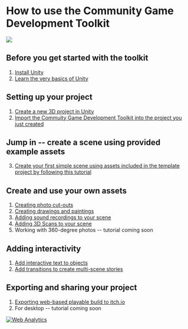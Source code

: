# How to use the Community Game Development Toolkit

![](images/toolkit.jpg)

## Before you get started with the toolkit

1. [Install Unity](InstallingUnityTutorial.md)
2. [Learn the very basics of Unity](NavigatingTheUnityInterface.md)

## Setting up your project
1. [Create a new 3D project in Unity](Create3DProject.md)
2. [Import the Commuity Game Development Toolkit into the project you just created](ImportToolkit.md)

## Jump in -- create a scene using provided example assets  
3. [Create your first simple scene using assets included in the template project by following this tutorial](Tutorial-Using-Example-Assets.md)

## Create and use your own assets
1. 	[Creating photo cut-outs](CreatingArtwork-Photos.md)
2. 	[Creating drawings and paintings](CreatingArtwork-Drawings.md)
3. 	[Adding sound recordings to your scene](CreatingSoundRecordings.md)
4. [Adding 3D Scans to your scene](MakeYourOwn3DScansWithPolycam.md)
5. Working with 360-degree photos -- tutorial coming soon

## Adding interactivity
1. [Add interactive text to objects](InteractiveTextTutorial.md)
1. [Add transitions to create multi-scene stories](SceneChangeTutorial.md)



## Exporting and sharing your project
1. [Exporting web-based playable build to itch.io](ExportingToItch.md)
1. 	For desktop -- tutorial coming soon


<!---- begin statcounter ---->
<script type="text/javascript">
var sc_project = 12399103;
var sc_invisible = 1;
var sc_security = "dbebcd0c";
</script>
<script type="text/javascript" src="https://www.statcounter.com/counter/counter.js" async></script>
<noscript>
<div class="statcounter">
    <a title="Web Analytics" href="https://statcounter.com/" target="_blank"><img class="statcounter" src="https://c.statcounter.com/12399103/0/dbebcd0c/1/" alt="Web Analytics" /></a>
</div>
</noscript>
<!-- end statcounter -->
 

